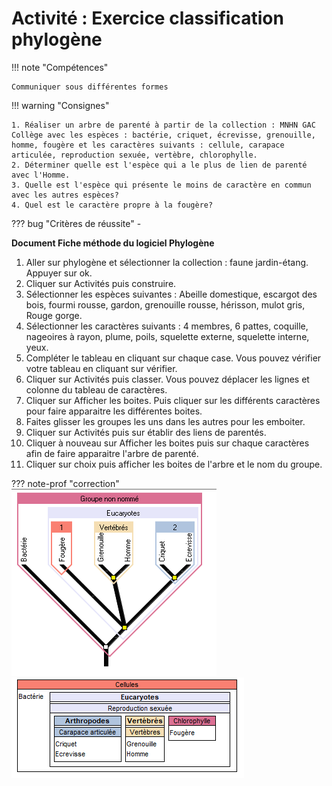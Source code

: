 # Activité : Exercice classification phylogène

!!! note "Compétences"

    Communiquer sous différentes formes  

!!! warning "Consignes"

    1. Réaliser un arbre de parenté à partir de la collection : MNHN GAC Collège avec les espèces : bactérie, criquet, écrevisse, grenouille, homme, fougère et les caractères suivants : cellule, carapace articulée, reproduction sexuée, vertèbre, chlorophylle.
    2. Déterminer quelle est l'espèce qui a le plus de lien de parenté avec l'Homme.
    3. Quelle est l'espèce qui présente le moins de caractère en commun avec les autres espèces?
    4. Quel est le caractère propre à la fougère?

    
??? bug "Critères de réussite"
    - 

**Document Fiche méthode du logiciel Phylogène**

1. Aller sur phylogène et sélectionner la collection : faune jardin-étang. Appuyer sur ok.
2. Cliquer sur Activités puis construire.
3. Sélectionner les espèces suivantes : Abeille domestique, escargot des bois, fourmi rousse, gardon, grenouille rousse, hérisson, mulot gris, Rouge gorge.
4. Sélectionner les caractères suivants : 4 membres, 6 pattes, coquille, nageoires à rayon, plume, poils, squelette externe, squelette interne, yeux.
5. Compléter le tableau en cliquant sur chaque case. Vous pouvez vérifier votre tableau en cliquant sur vérifier.
6. Cliquer sur Activités puis classer. Vous pouvez déplacer les lignes et colonne du tableau de caractères.
7. Cliquer sur Afficher les boites. Puis cliquer sur les différents caractères pour faire apparaitre les différentes boites.
8. Faites glisser les groupes les uns dans les autres pour les emboiter.
9. Cliquer sur Activités puis sur établir des liens de parentés.
10. Cliquer à nouveau sur Afficher les boites puis sur chaque caractères afin de faire apparaitre l'arbre de parenté.
11. Cliquer sur choix puis afficher les boites de l'arbre et  le nom du groupe.



??? note-prof "correction"
![Alt text](image-4.png)
![Alt text](image-5.png)